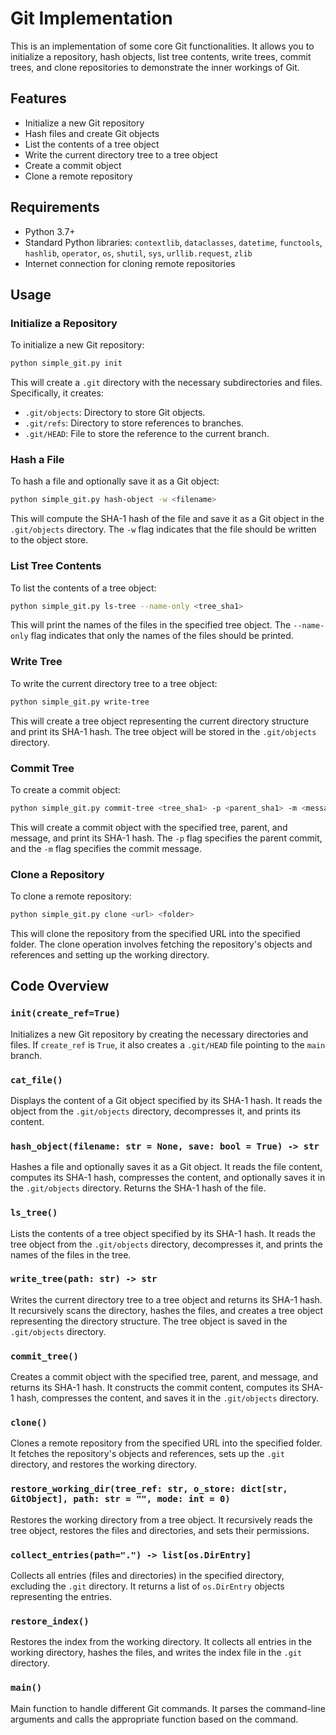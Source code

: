 



# Git Implementation

This is an implementation of some core Git functionalities. It allows you to initialize a repository, hash objects, list tree contents, write trees, commit trees, and clone repositories to demonstrate the inner workings of Git.

## Features

- Initialize a new Git repository
- Hash files and create Git objects
- List the contents of a tree object
- Write the current directory tree to a tree object
- Create a commit object
- Clone a remote repository

## Requirements

- Python 3.7+
- Standard Python libraries: `contextlib`, `dataclasses`, `datetime`, `functools`, `hashlib`, `operator`, `os`, `shutil`, `sys`, `urllib.request`, `zlib`
- Internet connection for cloning remote repositories

## Usage

### Initialize a Repository

To initialize a new Git repository:

```sh
python simple_git.py init
```

This will create a `.git` directory with the necessary subdirectories and files. Specifically, it creates:

- `.git/objects`: Directory to store Git objects.
- `.git/refs`: Directory to store references to branches.
- `.git/HEAD`: File to store the reference to the current branch.

### Hash a File

To hash a file and optionally save it as a Git object:

```sh
python simple_git.py hash-object -w <filename>
```

This will compute the SHA-1 hash of the file and save it as a Git object in the `.git/objects` directory. The `-w` flag indicates that the file should be written to the object store.

### List Tree Contents

To list the contents of a tree object:

```sh
python simple_git.py ls-tree --name-only <tree_sha1>
```

This will print the names of the files in the specified tree object. The `--name-only` flag indicates that only the names of the files should be printed.

### Write Tree

To write the current directory tree to a tree object:

```sh
python simple_git.py write-tree
```

This will create a tree object representing the current directory structure and print its SHA-1 hash. The tree object will be stored in the `.git/objects` directory.

### Commit Tree

To create a commit object:

```sh
python simple_git.py commit-tree <tree_sha1> -p <parent_sha1> -m <message>
```

This will create a commit object with the specified tree, parent, and message, and print its SHA-1 hash. The `-p` flag specifies the parent commit, and the `-m` flag specifies the commit message.

### Clone a Repository

To clone a remote repository:

```sh
python simple_git.py clone <url> <folder>
```

This will clone the repository from the specified URL into the specified folder. The clone operation involves fetching the repository's objects and references and setting up the working directory.

## Code Overview

### `init(create_ref=True)`

Initializes a new Git repository by creating the necessary directories and files. If `create_ref` is `True`, it also creates a `.git/HEAD` file pointing to the `main` branch.

### `cat_file()`

Displays the content of a Git object specified by its SHA-1 hash. It reads the object from the `.git/objects` directory, decompresses it, and prints its content.

### `hash_object(filename: str = None, save: bool = True) -> str`

Hashes a file and optionally saves it as a Git object. It reads the file content, computes its SHA-1 hash, compresses the content, and optionally saves it in the `.git/objects` directory. Returns the SHA-1 hash of the file.

### `ls_tree()`

Lists the contents of a tree object specified by its SHA-1 hash. It reads the tree object from the `.git/objects` directory, decompresses it, and prints the names of the files in the tree.

### `write_tree(path: str) -> str`

Writes the current directory tree to a tree object and returns its SHA-1 hash. It recursively scans the directory, hashes the files, and creates a tree object representing the directory structure. The tree object is saved in the `.git/objects` directory.

### `commit_tree()`

Creates a commit object with the specified tree, parent, and message, and returns its SHA-1 hash. It constructs the commit content, computes its SHA-1 hash, compresses the content, and saves it in the `.git/objects` directory.

### `clone()`

Clones a remote repository from the specified URL into the specified folder. It fetches the repository's objects and references, sets up the `.git` directory, and restores the working directory.

### `restore_working_dir(tree_ref: str, o_store: dict[str, GitObject], path: str = "", mode: int = 0)`

Restores the working directory from a tree object. It recursively reads the tree object, restores the files and directories, and sets their permissions.

### `collect_entries(path=".") -> list[os.DirEntry]`

Collects all entries (files and directories) in the specified directory, excluding the `.git` directory. It returns a list of `os.DirEntry` objects representing the entries.

### `restore_index()`

Restores the index from the working directory. It collects all entries in the working directory, hashes the files, and writes the index file in the `.git` directory.

### `main()`

Main function to handle different Git commands. It parses the command-line arguments and calls the appropriate function based on the command.

